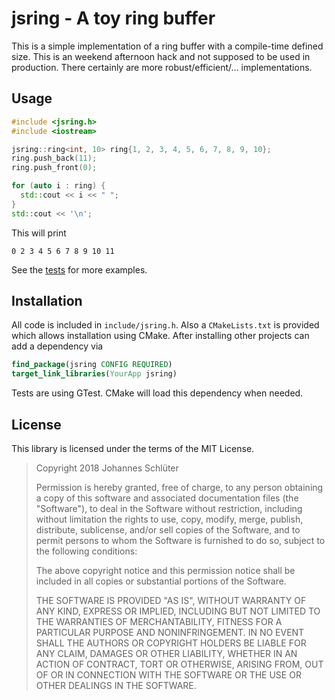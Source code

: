 jsring - A toy ring buffer
==========================

This is a simple implementation of a ring buffer with a compile-time defined size. This is an weekend afternoon hack and not supposed to be used in production. There certainly are more robust/efficient/... implementations.

Usage
-----

```c++
#include <jsring.h>
#include <iostream>

jsring::ring<int, 10> ring{1, 2, 3, 4, 5, 6, 7, 8, 9, 10};
ring.push_back(11);
ring.push_front(0);

for (auto i : ring) {
  std::cout << i << " ";
}
std::cout << '\n';
```

This will print

    0 2 3 4 5 6 7 8 9 10 11

See the [tests](tests/main.cpp) for more examples.

Installation
------------

All code is included in `include/jsring.h`. Also a `CMakeLists.txt` is provided which allows installation using CMake. After installing other projects can add a dependency via

```cmake
find_package(jsring CONFIG REQUIRED)
target_link_libraries(YourApp jsring)
```

Tests are using GTest. CMake will load this dependency when needed.

License
-------

This library is licensed under the terms of the MIT License.

> Copyright 2018 Johannes Schlüter
> 
> Permission is hereby granted, free of charge, to any person obtaining a copy of this software and associated documentation files (the "Software"), to deal in the Software without restriction, including without limitation the rights to use, copy, modify, merge, publish, distribute, sublicense, and/or sell copies of the Software, and to permit persons to whom the Software is furnished to do so, subject to the following conditions:
>
> The above copyright notice and this permission notice shall be included in all copies or substantial portions of the Software.
>
> THE SOFTWARE IS PROVIDED "AS IS", WITHOUT WARRANTY OF ANY KIND, EXPRESS OR IMPLIED, INCLUDING BUT NOT LIMITED TO THE WARRANTIES OF MERCHANTABILITY, FITNESS FOR A PARTICULAR PURPOSE AND NONINFRINGEMENT. IN NO EVENT SHALL THE AUTHORS OR COPYRIGHT HOLDERS BE LIABLE FOR ANY CLAIM, DAMAGES OR OTHER LIABILITY, WHETHER IN AN ACTION OF CONTRACT, TORT OR OTHERWISE, ARISING FROM, OUT OF OR IN CONNECTION WITH THE SOFTWARE OR THE USE OR OTHER DEALINGS IN THE SOFTWARE.
